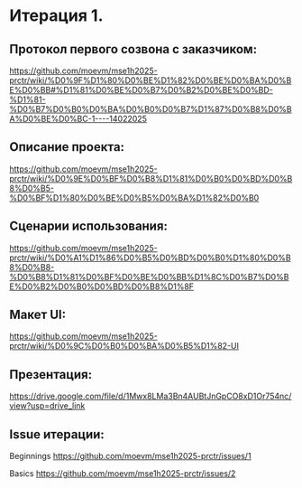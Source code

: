 # Итерация 1.

## Протокол первого созвона с заказчиком:
https://github.com/moevm/mse1h2025-prctr/wiki/%D0%9F%D1%80%D0%BE%D1%82%D0%BE%D0%BA%D0%BE%D0%BB#%D1%81%D0%BE%D0%B7%D0%B2%D0%BE%D0%BD-%D1%81-%D0%B7%D0%B0%D0%BA%D0%B0%D0%B7%D1%87%D0%B8%D0%BA%D0%BE%D0%BC-1----14022025

## Описание проекта: 
https://github.com/moevm/mse1h2025-prctr/wiki/%D0%9E%D0%BF%D0%B8%D1%81%D0%B0%D0%BD%D0%B8%D0%B5-%D0%BF%D1%80%D0%BE%D0%B5%D0%BA%D1%82%D0%B0  

## Сценарии использования:
https://github.com/moevm/mse1h2025-prctr/wiki/%D0%A1%D1%86%D0%B5%D0%BD%D0%B0%D1%80%D0%B8%D0%B8-%D0%B8%D1%81%D0%BF%D0%BE%D0%BB%D1%8C%D0%B7%D0%BE%D0%B2%D0%B0%D0%BD%D0%B8%D1%8F 

## Макет UI:
https://github.com/moevm/mse1h2025-prctr/wiki/%D0%9C%D0%B0%D0%BA%D0%B5%D1%82-UI

## Презентация: 
https://drive.google.com/file/d/1Mwx8LMa3Bn4AUBtJnGpCO8xD1Or754nc/view?usp=drive_link

## Issue итерации:
Beginnings https://github.com/moevm/mse1h2025-prctr/issues/1

Basics https://github.com/moevm/mse1h2025-prctr/issues/2
